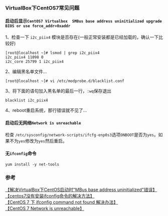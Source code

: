 ### VirtualBox下CentOS7常见问题

#### 启动后显示`CentOS7 Virtualbox  SMBus base address uninitialized upgrade BIOS or use force_addr=0xaddr`

1、检查一下 `i2c_piix4` 模块是否存在(一般正常安装都是已经加载的，确认一下比较好)
```
[root@localhost ~]# lsmod | grep i2c_piix4
i2c_piix4 11098 0
i2c_core 25799 1 i2c_piix4
```

2、编辑黑名单文件...
```
[root@localhost ~]# vi /etc/modprobe.d/blacklist.conf
```

3、将下面的语句加入黑名单的最后一行，`:wq`保存退出
```
blacklist i2c_piix4
```

4、reboot重启系统，那行错误就不见了...


#### 启动后无网络`Network is unreachable`
检查 `/etc/sysconfig/network-scripts/ifcfg-enp0s3`选项`ONBOOT`是否为`yes`。如果不为`yes`修改为`yes`然后重启。

#### 无`ifconfig`命令
```
yum install -y net-tools  
```


### 参考
[【解决VirtualBox下CentOS启动时"MBus base address uninitialized"错误】](http://www.slyar.com/blog/mbus-base-address-uninitialized.html)  
[【centos7没有安装ifconfig命令的解决方法】](http://www.centoscn.com/CentosBug/osbug/2014/0916/3750.html)  
[【CentOS 7 下 ifconfig command not found 解决办法】](https://my.oschina.net/u/1428349/blog/288708)  
[【CentOS 7 Network is unreachable】](https://my.oschina.net/u/1428349/blog/288708)   
